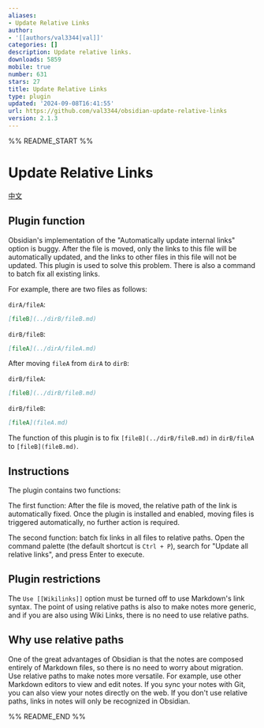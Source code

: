 ```yaml
---
aliases:
- Update Relative Links
author:
- '[[authors/val3344|val]]'
categories: []
description: Update relative links.
downloads: 5859
mobile: true
number: 631
stars: 27
title: Update Relative Links
type: plugin
updated: '2024-09-08T16:41:55'
url: https://github.com/val3344/obsidian-update-relative-links
version: 2.1.3
---
```


%% README_START %%

# Update Relative Links

[中文](./README_zh.md)

## Plugin function

Obsidian's implementation of the "Automatically update internal links" option is buggy. After the file is moved, only the links to this file will be automatically updated, and the links to other files in this file will not be updated. This plugin is used to solve this problem. There is also a command to batch fix all existing links.

For example, there are two files as follows:

`dirA/fileA`:

````markdown
[fileB](../dirB/fileB.md)
````

`dirB/fileB`:

````markdown
[fileA](../dirA/fileA.md)
````

After moving `fileA` from `dirA` to `dirB`:

`dirB/fileA`:

````markdown
[fileB](../dirB/fileB.md)
````

`dirB/fileB`:

````markdown
[fileA](fileA.md)
````

The function of this plugin is to fix `[fileB](../dirB/fileB.md)` in `dirB/fileA` to `[fileB](fileB.md)`.

## Instructions

The plugin contains two functions:

The first function: After the file is moved, the relative path of the link is automatically fixed. Once the plugin is installed and enabled, moving files is triggered automatically, no further action is required.

The second function: batch fix links in all files to relative paths. Open the command palette (the default shortcut is `Ctrl + P`), search for "Update all relative links", and press Enter to execute.

## Plugin restrictions

The `Use [[Wikilinks]]` option must be turned off to use Markdown's link syntax. The point of using relative paths is also to make notes more generic, and if you are also using Wiki Links, there is no need to use relative paths.

## Why use relative paths

One of the great advantages of Obsidian is that the notes are composed entirely of Markdown files, so there is no need to worry about migration. Use relative paths to make notes more versatile. For example, use other Markdown editors to view and edit notes. If you sync your notes with Git, you can also view your notes directly on the web. If you don't use relative paths, links in notes will only be recognized in Obsidian.


%% README_END %%